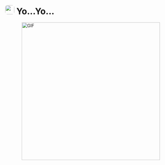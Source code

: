 <h1><img src="https://avatars.githubusercontent.com/u/34601545?s=40&v=4" width="30" style="border-radius:25%"/> Yo...Yo...</h1>
<img align="right" alt="GIF" src="https://media.tenor.com/wyi8Ow2YP6UAAAAd/maja-aaya.gif" width=450 />
